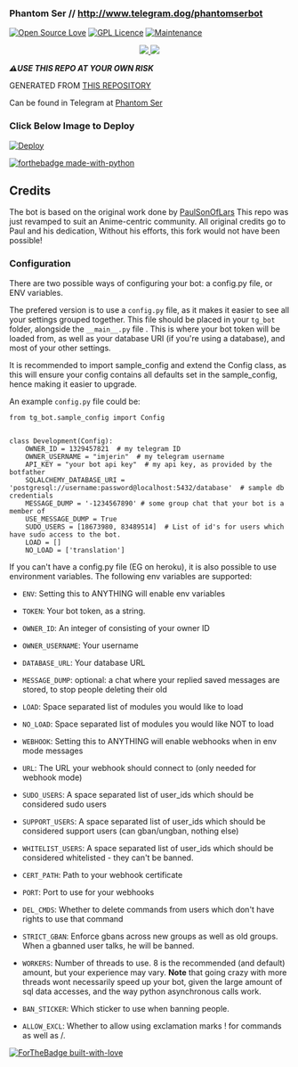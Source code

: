 ### Phantom Ser // http://www.telegram.dog/phantomserbot

[![Open Source Love](https://badges.frapsoft.com/os/v1/open-source-200x33.png?v=103)](https://github.com/ellerbrock/open-source-badges/)
[![GPL Licence](https://badges.frapsoft.com/os/gpl/gpl-175x39.png?v=103)](https://github.com/jerinjohny-ktnm/TG-Manager-Bot/blob/master/LICENSE)
[![Maintenance](https://img.shields.io/badge/Maintained%3F-yes-green.svg)](https://perso.crans.org/besson/LICENSE.html)


<p align="center">
  <a href="https://github.com/jerinjohny-ktnm/TG-Manager-Bot/fork">
    <img src="https://img.shields.io/github/forks/jerinjohny-ktnm/TG-Manager-Bot?label=Fork&style=social">
    
  </a>
  <a href="https://github.com/jerinjohny-ktnm/TG-Manager-Bot">
    <img src="https://img.shields.io/github/stars/jerinjohny-ktnm/TG-Manager-Bot?style=social">
  </a>
</p>

***⚠️USE THIS REPO AT YOUR OWN RISK***


 
GENERATED FROM [THIS REPOSITORY](https://github.com/AnimeKaizoku/SaitamaRobot)



Can be found in Telegram at [Phantom Ser](https://telegram.dog/phantomserbot)



### Click Below Image to Deploy
[![Deploy](https://telegra.ph/file/dd13685fb562be633abae.jpg)](https://heroku.com/deploy?template=https://github.com/jerinjohny-ktnm/TG-Manager-Bot.git)

[![forthebadge made-with-python](http://ForTheBadge.com/images/badges/made-with-python.svg)](https://www.python.org/)





## Credits
The bot is based on the original work done by [PaulSonOfLars](https://github.com/PaulSonOfLars)
This repo was just revamped to suit an Anime-centric community. All original credits go to Paul and his dedication, Without his efforts, this fork would not have been possible!





### Configuration


There are two possible ways of configuring your bot: a config.py file, or ENV variables.

The prefered version is to use a `config.py` file, as it makes it easier to see all your settings grouped together.
This file should be placed in your `tg_bot ` folder, alongside the `__main__.py` file . 
This is where your bot token will be loaded from, as well as your database URI (if you're using a database), and most of 
your other settings.

It is recommended to import sample_config and extend the Config class, as this will ensure your config contains all 
defaults set in the sample_config, hence making it easier to upgrade.

An example `config.py` file could be:
```
from tg_bot.sample_config import Config


class Development(Config):
    OWNER_ID = 1329457821  # my telegram ID
    OWNER_USERNAME = "imjerin"  # my telegram username
    API_KEY = "your bot api key"  # my api key, as provided by the botfather
    SQLALCHEMY_DATABASE_URI = 'postgresql://username:password@localhost:5432/database'  # sample db credentials
    MESSAGE_DUMP = '-1234567890' # some group chat that your bot is a member of
    USE_MESSAGE_DUMP = True
    SUDO_USERS = [18673980, 83489514]  # List of id's for users which have sudo access to the bot.
    LOAD = []
    NO_LOAD = ['translation']
```

If you can't have a config.py file (EG on heroku), it is also possible to use environment variables.
The following env variables are supported:
 - `ENV`: Setting this to ANYTHING will enable env variables

 - `TOKEN`: Your bot token, as a string.
 - `OWNER_ID`: An integer of consisting of your owner ID
 - `OWNER_USERNAME`: Your username

 - `DATABASE_URL`: Your database URL
 - `MESSAGE_DUMP`: optional: a chat where your replied saved messages are stored, to stop people deleting their old 
 - `LOAD`: Space separated list of modules you would like to load
 - `NO_LOAD`: Space separated list of modules you would like NOT to load
 - `WEBHOOK`: Setting this to ANYTHING will enable webhooks when in env mode
 messages
 - `URL`: The URL your webhook should connect to (only needed for webhook mode)

 - `SUDO_USERS`: A space separated list of user_ids which should be considered sudo users
 - `SUPPORT_USERS`: A space separated list of user_ids which should be considered support users (can gban/ungban,
 nothing else)
 - `WHITELIST_USERS`: A space separated list of user_ids which should be considered whitelisted - they can't be banned.
 - `CERT_PATH`: Path to your webhook certificate
 - `PORT`: Port to use for your webhooks
 - `DEL_CMDS`: Whether to delete commands from users which don't have rights to use that command
 - `STRICT_GBAN`: Enforce gbans across new groups as well as old groups. When a gbanned user talks, he will be banned.
 - `WORKERS`: Number of threads to use. 8 is the recommended (and default) amount, but your experience may vary.
 __Note__ that going crazy with more threads wont necessarily speed up your bot, given the large amount of sql data 
 accesses, and the way python asynchronous calls work.
 - `BAN_STICKER`: Which sticker to use when banning people.
 - `ALLOW_EXCL`: Whether to allow using exclamation marks ! for commands as well as /.

[![ForTheBadge built-with-love](http://ForTheBadge.com/images/badges/built-with-love.svg)](https://GitHub.com/jerinjohny-ktnm/)

